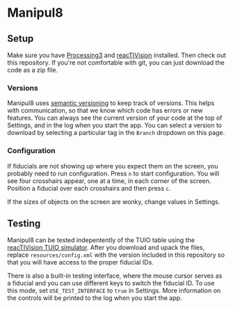 # Manipul8


## Setup

Make sure you have [Processing3][processing] and [reacTIVision][rv] installed. Then check out this repository.
If you're not comfortable with git, you can just download the code as a zip file. 

### Versions
Manipul8 uses [semantic versioning][semver] to keep track of versions. This helps with communication, 
so that we know which code has errors or new features. You can always see the current version of your 
code at the top of Settings, and in the log when you start the app. You can select a version to download 
by selecting a particular tag in the `Branch` dropdown on this page. 

### Configuration
If fiducials are not showing up where you expect them on the screen, you probably need to run configuration.
Press `n` to start configuration. You will see four crosshairs appear, one at a time, in each corner of the screen.
Position a fiducial over each crosshairs and then press `c`. 

If the sizes of objects on the screen are wonky, change values in Settings. 

## Testing 

Manipul8 can be tested indepentently of the TUIO table using the [reacTIVision TUIO simulator][rv]. 
After you download and upack the files, replace `resources/config.xml` with the version included in this repository so 
that you will have access to the proper fiducial IDs. 

There is also a built-in testing interface, where the mouse cursor serves as a fiducial and you can use different 
keys to switch the fiducial ID. To use this mode, set `USE_TEST_INTERFACE` to `true` in Settings. More information 
on the controls will be printed to the log when you start the app.

[processing]: https://processing.org/
[semver]: https://semver.org/
[rv]: http://reactivision.sourceforge.net/
